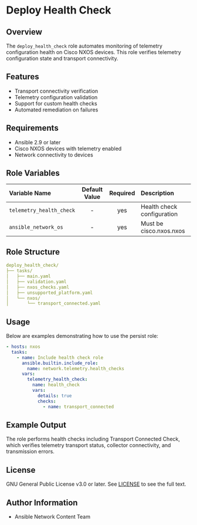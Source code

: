 # Deploy Health Check

## Overview
The `deploy_health_check` role automates monitoring of telemetry configuration health on Cisco NXOS devices. This role verifies telemetry configuration state and transport connectivity.

## Features
- Transport connectivity verification
- Telemetry configuration validation
- Support for custom health checks
- Automated remediation on failures

## Requirements
- Ansible 2.9 or later
- Cisco NXOS devices with telemetry enabled
- Network connectivity to devices

## Role Variables

| Variable Name | Default Value | Required | Description |
|:-------------|:-------------:|:--------:|:------------|
| `telemetry_health_check` | - | yes | Health check configuration |
| `ansible_network_os` | - | yes | Must be cisco.nxos.nxos |

## Role Structure
```yaml
deploy_health_check/
├── tasks/
│   ├── main.yaml
│   ├── validation.yaml
│   ├── nxos_checks.yaml
│   ├── unsupported_platform.yaml
│   └── nxos/
│       └── transport_connected.yaml
```
## Usage
Below are examples demonstrating how to use the persist role:
``` yaml
- hosts: nxos
  tasks:
    - name: Include health check role
      ansible.builtin.include_role:
        name: network.telemetry.health_checks
      vars:
        telemetry_health_check:
          name: health_check
          vars:
            details: true
            checks:
              - name: transport_connected
```
## Example Output
The role performs health checks including Transport Connected Check, which verifies telemetry transport status, collector connectivity, and transmission errors.

## License
GNU General Public License v3.0 or later.
See [LICENSE](https://www.gnu.org/licenses/gpl-3.0.txt) to see the full text.

## Author Information
- Ansible Network Content Team
